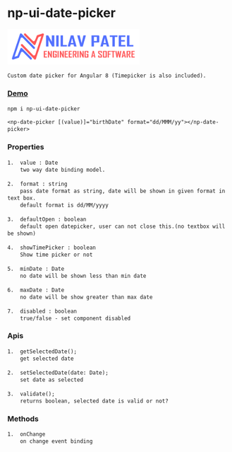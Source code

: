# np-ui-date-picker

<img src="https://raw.githubusercontent.com/NilavPatel/np-ui-data-grid-package/master/src/assets/images/logo-large.png" width="300" height="80">

````
Custom date picker for Angular 8 (Timepicker is also included).
````

### [Demo](https://stackblitz.com/edit/np-ui-date-picker)

````
npm i np-ui-date-picker
````
````
<np-date-picker [(value)]="birthDate" format="dd/MMM/yy"></np-date-picker>
````

### Properties
````
1.  value : Date
    two way date binding model.

2.  format : string
    pass date format as string, date will be shown in given format in text box.
    default format is dd/MM/yyyy

3.  defaultOpen : boolean
    default open datepicker, user can not close this.(no textbox will be shown)

4.  showTimePicker : boolean
    Show time picker or not

5.  minDate : Date
    no date will be shown less than min date

6.  maxDate : Date
    no date will be show greater than max date

7.  disabled : boolean
    true/false - set component disabled
````

### Apis
````
1.  getSelectedDate();
    get selected date

2.  setSelectedDate(date: Date);
    set date as selected

3.  validate();
    returns boolean, selected date is valid or not?
````

### Methods
````
1.  onChange
    on change event binding
````
